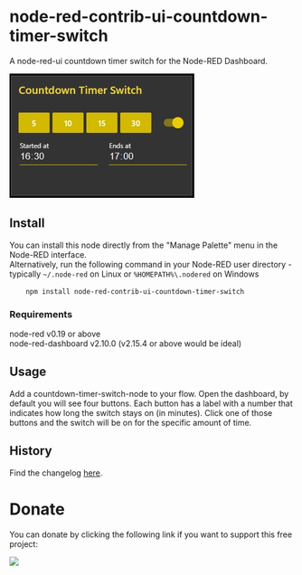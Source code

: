 # node-red-contrib-ui-countdown-timer-switch
A node-red-ui countdown timer switch for the Node-RED Dashboard.  

![](images/cts.jpg)

## Install
  
You can install this node directly from the "Manage Palette" menu in the Node-RED interface.  
Alternatively, run the following command in your Node-RED user directory - typically `~/.node-red` on Linux or `%HOMEPATH%\.nodered` on Windows

        npm install node-red-contrib-ui-countdown-timer-switch

### Requirements ###
node-red v0.19 or above  
node-red-dashboard v2.10.0 (v2.15.4 or above would be ideal)

## Usage
  
Add a countdown-timer-switch-node to your flow. Open the dashboard, by default you will see four buttons.
Each button has a label with a number that indicates how long the switch stays on (in minutes). Click one of
those buttons and the switch will be on for the specific amount of time.


## History
  
Find the changelog [here](CHANGELOG.md).
  
# Donate
  
You can donate by clicking the following link if you want to support this free project:
  
<a target="blank" href="https://www.paypal.me/fellinga"><img src="https://img.shields.io/badge/Donate-PayPal-blue.svg"/></a>
